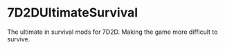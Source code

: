 # 7D2DUltimateSurvival
The ultimate in survival mods for 7D2D. Making the game more difficult to survive.
